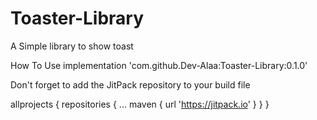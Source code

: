 # Toaster-Library
A Simple library to show toast

How To Use
implementation 'com.github.Dev-Alaa:Toaster-Library:0.1.0'

Don't forget to add the JitPack repository to your build file

allprojects {
		repositories {
			...
			maven { url 'https://jitpack.io' }
		}
	}
